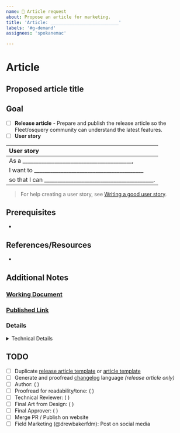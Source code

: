 ```yaml
---
name: 🫧 Article request
about: Propose an article for marketing.
title: 'Article: __________________________'
labels: '#g-demand'
assignees: 'spokanemac'

---
```

# Article

## Proposed article title <!-- Replace with proposed article title. //-->

## Goal

- [ ] **Release article** - Prepare and publish the release article so the Fleet/osquery community can understand the latest features.
- [ ] **User story**
  
| User story  |
|:---------------------------------------------------------------------------|
| As a _________________________________________,
| I want to _________________________________________
| so that I can _________________________________________.

> For help creating a user story, see [Writing a good user story](https://fleetdm.com/handbook/company/development-groups#writing-a-good-user-story).

## Prerequisites

- 
<!-- List any prerequisites that the reader should have before diving into the blog post. //-->

## References/Resources

- 
<!-- Provide any external articles, blog posts, or other resources that could help develop this blog post. //-->

## Additional Notes

<!-- Please include any additional notes or specifications for the blog post. //-->

### [Working Document](https://docs.google.com)

### [Published Link](<!-- https://fleetdm.com/articles/ -->)

### Details
<details>
  <summary>Technical Details</summary>

- **Blog Post Type**
    - [ ] Product feature (echelon 1) 
    - [ ] Release article (echelon 2/3)
    - [ ] How-to guide
    - [ ] Case study
    - [ ] Interview
    - [ ] Opinion piece
    - [ ] Research/insight
    - [ ] Product update
    - [ ] Other (please specify)
- **Target Audience**
    - [ ] IT Administrators
    - [ ] Security Analysts
    - [ ] Developers
    - [ ] General Audience
- **Targeting Details**
    - [ ] Target Length: <!-- Approximate word count or length for the blog post. -->
    - [ ] Release Date: <!-- Intended blog post publishing date --> 
    - [ ] Draft Due Date: <!-- Deadline for the first draft. It must be one week or more before the Release Date.-->
    - [ ] SEO Keywords: <!-- List keywords to focus on for search engine optimization. -->
    - [ ] SEO Title: <!-- The SEO-friendly title for the blog post. --> 
    - [ ] SEO Description: <!-- Brief blog post description for SEO purposes. --> 


</details>

## TODO

  - [ ] Duplicate [release article template](https://docs.google.com/document/d/18Q4Jm_n0FMUIt3e6eHE5sbfW0v1tQCymi21iIDDNS1w/copy) or [article template](https://docs.google.com/document/d/1derx2ckJHVX3l2OdCnpv6fmupPmcaLPHSOUP8qqn7Eg/edit)
  - [ ] Generate and proofread [changelog](https://github.com/fleetdm/fleet/blob/main/CHANGELOG.md) language *(release article only)*
  - [ ] Author: ( <!-- Person responsible for writing the article. --> )
  - [ ] Proofread for readability/tone: (  )
  - [ ] Technical Reviewer: ( <!-- Person responsible for checking the technical accuracy of the blog post. --> )
  - [ ] Final Art from Design: ( <!-- Person responsible for creating header artwork. --> )
  - [ ] Final Approver: ( <!-- Person responsible for the final approval before publishing. --> )
  - [ ] Merge PR / Publish on website
  - [ ] Field Marketing (@drewbakerfdm): Post on social media
